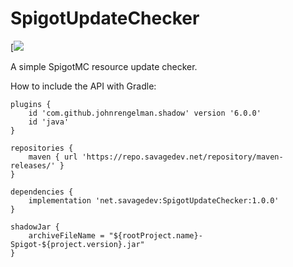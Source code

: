 # SpigotUpdateChecker

[![](https://img.shields.io/nexus/r/net.savagedev/SpigotUpdateChecker?nexusVersion=3&server=https%3A%2F%2Frepo.savagedev.net%2F&style=flat-square)

A simple SpigotMC resource update checker.

How to include the API with Gradle:
```
plugins {
    id 'com.github.johnrengelman.shadow' version '6.0.0'
    id 'java'
}

repositories {
    maven { url 'https://repo.savagedev.net/repository/maven-releases/' }
}

dependencies {
    implementation 'net.savagedev:SpigotUpdateChecker:1.0.0'
}

shadowJar {
    archiveFileName = "${rootProject.name}-Spigot-${project.version}.jar"
}
```
